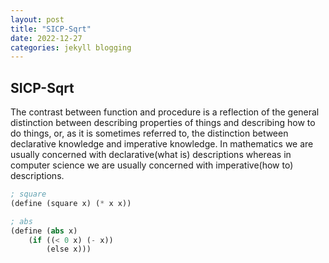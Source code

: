 ```yaml
---
layout: post
title: "SICP-Sqrt"
date: 2022-12-27
categories: jekyll blogging
---
```


## SICP-Sqrt

The contrast between function and procedure is a reflection of the general distinction between describing properties
of things and describing how to do things, or, as it is sometimes referred to, the distinction between declarative
knowledge and imperative knowledge. In mathematics we are usually concerned with declarative(what is) descriptions whereas
in computer science we are usually concerned with imperative(how to) descriptions.

````lisp
; square 
(define (square x) (* x x))

; abs
(define (abs x) 
    (if ((< 0 x) (- x))
        (else x)))
````
